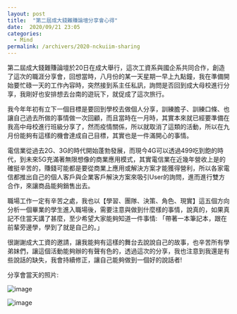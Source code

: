 ```yaml
---
layout: post
title:  "第二屆成大錢難賺論壇分享會心得"
date:  2020/09/21 23:05
categories: 
  - Mind
permalink: /archivers/2020-nckuiim-sharing
---
```


第二屆成大錢難賺論壇於20日在成大舉行，這次工資系與國企系共同合作，創造了這次的職涯分享會，回想當時，八月份的某一天星期一早上九點鐘，我在準備開始要忙碌一天的工作內容時，突然接到系主任私訊，詢問是否回到成大母校進行分享，我剛好也安排想去台南的遊玩下，就促成了這次旅行。

我今年年初有立下一個目標是要回到學校去做個人分享，訓練膽子、訓練口條、也讓自己過去所做的事情做一次回顧，而且當時在一月時，其實本來就已經要準備在我高中母校進行班級分享了，然而疫情關係，所以就取消了這類的活動，所以在九月份能夠有這樣的機會達成自己目標，其實也是一件滿開心的事情。

電信業從過去2G、3G的時代開始蓬勃發展，而現今4G可以透過499吃到飽的時代，到未來5G充滿著無限想像的商業應用模式，其實電信業在近幾年營收上是的確挺辛苦的，賺錢可能都是要從商業上應用或解決方案才能獲得營利，所以各家電信都推出自己的個人客戶與企業客戶解決方案來吸引User的詢問，進而進行雙方合作，來讓商品能夠銷售出去。

職場工作一定有辛苦之處，我也以【學習、團隊、決策、角色、現實】這五個方向分析一個畢業的學生進入職場後，需要注意與做到什麼樣的事情，說真的，如果真記不住當天講了甚麼，至少希望大家能夠知道一件事情: 「帶著一本筆記本，跟在前輩旁邊學，學到了就是自己的。」

很謝謝成大工資的邀請，讓我能夠有這樣的舞台去說說自己的故事，也辛苦所有學弟妹們，讓這個活動能夠辦的有聲有色的，透過這次的分享，我也注意到我還是有些說話的缺失，我會持續修正，讓自己能夠做到一個好的說話者!

分享會當天的照片:

![image](https://i.imgur.com/f48MRjf.jpg)

![image](https://i.imgur.com/tOHU9jt.jpg)
